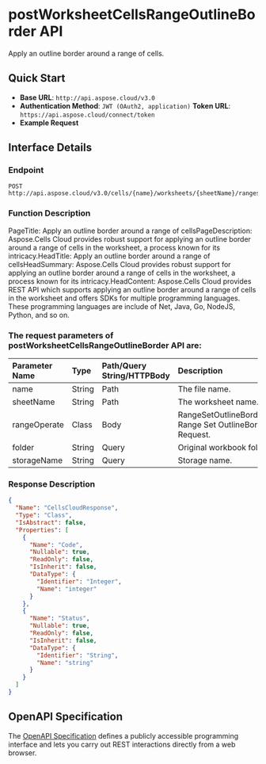 # **postWorksheetCellsRangeOutlineBorder API**

Apply an outline border around a range of cells. 

## **Quick Start**

- **Base URL**: `http://api.aspose.cloud/v3.0`
- **Authentication Method**: `JWT (OAuth2, application)`  **Token URL**: `https://api.aspose.cloud/connect/token`
- **Example Request** 
<script src="https://gist.github.com/aspose-cells-cloud-gists/8a5b324fdf3e574dbd747c1a1e24b05d.js?file=Example30_PostWorksheetCellsRangeOutlineBorder.cs"></script>

## **Interface Details**

### **Endpoint** 

```
POST http://api.aspose.cloud/v3.0/cells/{name}/worksheets/{sheetName}/ranges/outlineBorder
```

### **Function Description**
PageTitle: Apply an outline border around a range of cellsPageDescription: Aspose.Cells Cloud provides robust support for applying an outline border around a range of cells in the worksheet, a process known for its intricacy.HeadTitle: Apply an outline border around a range of cellsHeadSummary: Aspose.Cells Cloud provides robust support for applying an outline border around a range of cells in the worksheet, a process known for its intricacy.HeadContent: Aspose.Cells Cloud provides REST API which supports applying an outline border around a range of cells in the worksheet and offers SDKs for multiple programming languages. These programming languages are include of Net, Java, Go, NodeJS, Python, and so on.

### The request parameters of **postWorksheetCellsRangeOutlineBorder** API are: 

| Parameter Name | Type | Path/Query String/HTTPBody | Description | 
| :- | :- | :- |:- | 
|name|String|Path|The file name.|
|sheetName|String|Path|The worksheet name.|
|rangeOperate|Class|Body|RangeSetOutlineBorderRequest Range Set OutlineBorder Request.|
|folder|String|Query|Original workbook folder.|
|storageName|String|Query|Storage name.|


### **Response Description**
```json
{
  "Name": "CellsCloudResponse",
  "Type": "Class",
  "IsAbstract": false,
  "Properties": [
    {
      "Name": "Code",
      "Nullable": true,
      "ReadOnly": false,
      "IsInherit": false,
      "DataType": {
        "Identifier": "Integer",
        "Name": "integer"
      }
    },
    {
      "Name": "Status",
      "Nullable": true,
      "ReadOnly": false,
      "IsInherit": false,
      "DataType": {
        "Identifier": "String",
        "Name": "string"
      }
    }
  ]
}
```

## OpenAPI Specification

The [OpenAPI Specification](https://reference.aspose.cloud/cells/#/RangesController/PostWorksheetCellsRangeOutlineBorder) defines a publicly accessible programming interface and lets you carry out REST interactions directly from a web browser.

